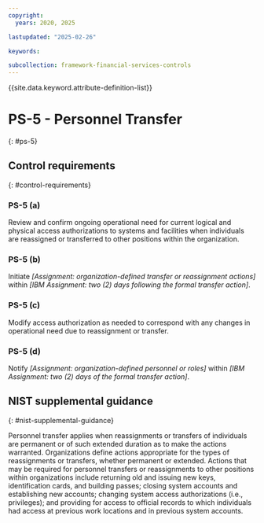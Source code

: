 ```yaml
---
copyright:
  years: 2020, 2025

lastupdated: "2025-02-26"

keywords:

subcollection: framework-financial-services-controls
---
```


{{site.data.keyword.attribute-definition-list}}

# PS-5 - Personnel Transfer
{: #ps-5}

## Control requirements
{: #control-requirements}



### PS-5 (a)


Review and confirm ongoing operational need for current logical and physical access authorizations to systems and facilities when individuals are reassigned or transferred to other positions within the organization.


### PS-5 (b)


Initiate _[Assignment: organization-defined transfer or reassignment actions]_ within _[IBM Assignment: two (2) days following the formal transfer action]_.


### PS-5 (c)


Modify access authorization as needed to correspond with any changes in operational need due to reassignment or transfer.


### PS-5 (d)


Notify _[Assignment: organization-defined personnel or roles]_ within _[IBM Assignment: two (2) days of the formal transfer action]_.












## NIST supplemental guidance
{: #nist-supplemental-guidance}

Personnel transfer applies when reassignments or transfers of individuals are permanent or of such extended duration as to make the actions warranted. Organizations define actions appropriate for the types of reassignments or transfers, whether permanent or extended. Actions that may be required for personnel transfers or reassignments to other positions within organizations include returning old and issuing new keys, identification cards, and building passes; closing system accounts and establishing new accounts; changing system access authorizations (i.e., privileges); and providing for access to official records to which individuals had access at previous work locations and in previous system accounts.
